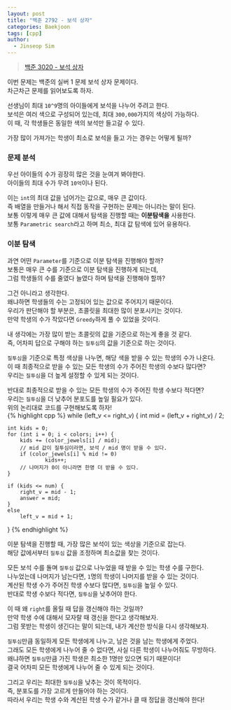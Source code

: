 ```yaml
---
layout: post
title: "백준 2792 - 보석 상자"
categories: Baekjoon
tags: [cpp]
author:
  - Jinseop Sim
---
```

> [백준 3020 - 보석 상자](https://www.acmicpc.net/problem/2792)

이번 문제는 백준의 실버 1 문제 보석 상자 문제이다.   
차근차근 문제를 읽어보도록 하자.  

선생님이 최대 ```10^9```명의 아이들에게 보석을 나누어 주려고 한다.  
보석은 여러 색으로 구성되어 있는데, 최대 ```300,000```가지의 색상이 가능하다.  
이 때, 각 학생들은 동일한 색의 보석만 들고갈 수 있다.  

가장 많이 가져가는 학생이 최소로 보석을 들고 가는 경우는 어떻게 될까?  

### 문제 분석
우선 아이들의 수가 굉장히 많은 것을 눈여겨 봐야한다.  
아이들의 최대 수가 무려 ```10억```이나 된다.  

이는 ```int```의 최대 값을 넘어가는 값으로, 매우 큰 값이다.  
즉 배열을 만들거나 해서 직접 동작을 구현하는 문제는 아니라는 말이 된다.  
보통 이렇게 매우 큰 값에 대해서 탐색을 진행할 때는 __이분탐색을__ 사용한다.  
보통 ```Parametric search```라고 하며 최소, 최대 값 탐색에 있어 유용하다.  

### 이분 탐색
과연 어떤 ```Parameter```를 기준으로 이분 탐색을 진행해야 할까?  
보통은 매우 큰 수를 기준으로 이분 탐색을 진행하게 되는데,  
그럼 학생들의 수를 줄였다 늘였다 하며 탐색을 진행해야 할까?  

그건 아니라고 생각한다.  
왜냐하면 학생들의 수는 고정되어 있는 값으로 주어지기 때문이다.  
우리가 판단해야 할 부분은, 초콜릿을 최대한 많이 분포시키는 것이다.  
만약 학생의 수가 작았다면 ```Greedy```하게 풀 수 있었을 것이다.  

내 생각에는 가장 많이 받는 초콜릿의 값을 기준으로 하는게 좋을 것 같다.  
즉, 어차피 답으로 구해야 하는 ```질투심```의 값을 기준으로 하는 것이다.  

```질투심```을 기준으로 특정 색상을 나누면, 해당 색을 받을 수 있는 학생의 수가 나온다.  
이 때 최종적으로 받을 수 있는 모든 학생의 수가 주어진 학생의 수보다 많다면?  
우리는 ```질투심```을 더 높게 설정할 수 있게 되는 것이다.  

반대로 최종적으로 받을 수 있는 모든 학생의 수가 주어진 학생 수보다 적다면?  
우리는 ```질투심```을 더 낮추어 분포도를 높일 필요가 있다.  
위의 논리대로 코드를 구현해보도록 하자!  
{% highlight cpp %}
while (left_v <= right_v) {
	int mid = (left_v + right_v) / 2;

	int kids = 0;
	for (int i = 0; i < colors; i++) {
		kids += (color_jewels[i] / mid);
		// mid 값이 질투심이라면, 보석 / mid 명이 받을 수 있다.
		if (color_jewels[i] % mid != 0)
				kids++;
		// 나머지가 0이 아니라면 한명 더 받을 수 있다.
	}
			
	if (kids <= num) {
		right_v = mid - 1;
		answer = mid;
	}
	else
		left_v = mid + 1;
}
{% endhighlight %}  

이분 탐색을 진행할 때, 가장 많은 보석이 있는 색상을 기준으로 잡는다.  
해당 값에서부터 ```질투심``` 값을 조정하며 최소값을 찾는 것이다.  

모든 보석 수를 돌며 ```질투심``` 값으로 나누었을 때 받을 수 있는 학생 수를 구한다.  
나누었는데 나머지가 남는다면, ```1```명의 학생이 나머지를 받을 수 있는 것이다.  
계산된 학생 수가 주어진 학생 수보다 많다면, ```질투심```을 높일 수 있다.  
반대로 학생 수보다 적다면, ```질투심```을 낮추어야 한다.  

이 때 왜 ```right```를 올릴 때 답을 갱신해야 하는 것일까?  
만약 학생 수에 대해서 모자랄 때 갱신을 한다고 생각해보자.  
그럼 못받는 학생이 생긴다는 말이 되는데, 내가 계산한 방식을 다시 생각해보자.  

```질투심```만큼 동일하게 모든 학생에게 나누고, 남은 것을 남는 학생에게 주었다.  
그래도 모든 학생에게 나누어 줄 수 없다면, 사실 다른 학생이 나누어줘도 무방하다.  
왜냐하면 ```질투심```만큼 가진 학생은 최소한 1명만 있으면 되기 때문이다!  
결국 어차피 모든 학생에게 나누어 줄 수 있게 되는 것이다.  

그리고 우리는 최대한 ```질투심```을 낮추는 것이 목적이다.  
즉, 분포도를 가장 고르게 만들어야 하는 것이다.  
따라서 우리는 학생 수와 계산된 학생 수가 같거나 클 때 정답을 갱신해야 한다!  
